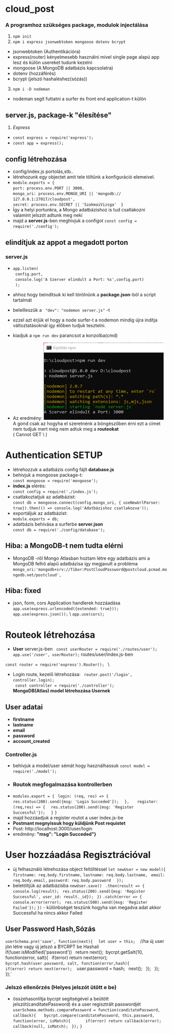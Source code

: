 # cloud_post

### A programhoz szükséges package, modulok injectálása
1. `npm init`
2. `npm i express jsonwebtoken mongoose dotenv bcrypt`
- jsonwebtoken (Authentikációra)
- express(router) kényelmesebb használni mivel single page alapú app lesz és külön usereket tudunk kezelni
- mongoose (A MongoDB adatbázis kapcsolatra)
- dotenv (hozzáférés)
- bcrypt (jelszó hashaléshez(sózás))
3. `npm i -D nodeman` 
- nodeman segít futtatni a surfer és front end application-t külön

## server.js, package-k "élesítése"
1. *Express*
- `const express = require('express');`
- `const app = express();`

## config létrehozása
- config/index.js portolás,stb..
- létrehozunk egy objectet amit tele töltünk a konfiguráció elemeivel.
- ` module.exports = { ` \
   ` port: process.env.PORT || 3000, ` \
   ` mongo_uri: process.env.MONGO_URI || 'mongodb://  127.0.0.1:27017/cloudpost', ` \
    `secret: process.env.SECRET || 'SzakmaiVizsga' 
} ` 
- Így a helyi portunkra, a Mongo adatbázishoz is tud csatlakozni \
valamint jelszót adtunk meg neki
- majd a **server.js**-ben meghívjuk a configot
` const config = require('./config'); ` 

## elindítjuk az appot a megadott porton
### server.js       
- `app.listen( ` \
      `  config.port, ` \
      `  console.log('A Szerver elindult a Port: %s',config.port) ` \
      `  ); `
- ahhoz hogy beindítsuk ki kell törölnünk a **package.json**-ból a script tartalmát
- beleílleszük a ` "dev": "nodemon server.js"` -t
- ezzel azt érjük el hogy a node surfer-t a nodemon mindig újra indítja változtatásoknál így élőben tudjuk tesztelni.

- kiadjuk a `npm run dev` parancsot a konzolba(cmd)
- Az eredmény: 
![](./ReadMePics/npmrundevtest.png)
A gond csak az hogyha el szeretnénk a böngészőben érni ezt a címet
nem tudjuk mert még nem adtuk meg a **routeokat**  
( Cannot GET \ )

# Authentication SETUP
- létrehozzuk a adatbázis config fájlt **database.js**
- behívjuk a mongoose package-t: \
`const mongoose = require('mongoose');`
- **index.js** elérés: \
`const config = require('./index.js');`
- csatlakoztatjuk az adatbázist: \
`const db = mongoose.connect(config.mongo_uri, { useNewUrlParser: true}).then(() => console.log('Adatbázishoz csatlakozva'));`
- exportáljuk az adatbázist: \
` module.exports = db; `
- adatbázis behívása a surferbe **server.json** \
` const db = require('./config/database'); `
 ## Hiba: a MongoDB-t nem tudta elérni
 - MongoDB -ről Mongo Atlasban hoztam létre egy adatbázis ami a MongoDB felhő alapű adatbázisa így megjavult a probléma
 ` mongo_uri:'mongodb+srv://Tibor:PostCloudPassword@postcloud.pcmad.mongodb.net/postcloud', `
 ## Hiba: fixed
 - json, form, cors Application handlerek hozzáadása
 `app.use(express.urlencoded({extended: true}));` \
 `app.use(express.json());` \ 
 `app.use(cors);`
 # Routeok létrehozása
 - **User**
 server.js-ben
 ` const userRouter = require('./routes/user');` \
 ` app.use('/user', userRouter); `
 routes/user/index.js-ben

 `const router = require('express').Router(); ` \
- Login route, kezelő létrehozása: 
 ` router.post('/login', controller.login);` \
 ` const controller = require('./controller');` \
 **MongoDB(Atlas) model létrehozása Usernek**
 ## User adatai
 - **firstname**
 - **lastname**
 - **email**
 - **password**
 - **account_created**
 ### Controller.js
 - behívjuk a model/user sémát hogy használhassuk
 ` const model = require('./model'); `
 - ### Routok megfogalmazása kontrollerben 
 - `modules.export = { ` 
    ` login: (req, res) => { `
      `  res.status(200).send({msg: 'Login Succeded'});` 
  `  },` 
 `   register: (req,res) => {` 
      `  res.status(200).send({msg: 'Register Successful'});` 
  `  }` 
`}`
- majd hozzáadjuk a register routot a user index.js-be
- **Postmant megnyissuk hogy küldjünk Post requistet**
- Post: http://localhost:3000/user/login
-  eredmény: **"msg": "Login Succeded"}**
# User hozzáadása Regisztrációval
- új felhasználó létrehozása object feltöltéssel
`let newUser = new model({  `
            ` firstname: req.body.firstname, `
            ` lastname: req.body.lastname, `
           `  email: req.body.email, `
            ` password: req.body.password `
      `   }); `
- beletöltjük az adatbázisba `newUser.save()`
       ` .then(result => {`
            `console.log(result);`
           ` res.status(200).send({msg: 'Register Successful', user_id: result._id});`
       ` })`
        `.catch(error => {`
           ` console.error(error);`
           ` res.status(500).send({msg: 'Register Failed'});`
        `})`
        - különbséget teszünk hogyha van megadva adat akkor Successful ha nincs akkor Failed
## User Password Hash,Sózás
`userSchema.pre('save', function(next){`
  `  let user = this;`
`
  `  //ha új user jön létre vagy új jelszó a BYCRPT be Hashali`
    `if(!user.isModified('password'))`
  `  return next();`
    `bycrpt.getSalt(10, function(error, salt){`
  `      if(error) return next(error);`
`
        `bycrpt.hash(user.password, salt, function(error,hash){`
  `          if(error) return next(error);`
`
  `          user.password = hash;`
  `          next();`
 `       });`
`    });`
`});`

### Jelszó ellenőrzés (Helyes jelszót ütött e be)
- összehasonlítja bycrpt segítségével a beütött jelszót(canditatePassword) és a user regisztrált passwordjét
`userSchema.methods.comparePassword = function(canditatePassword, callback){`
 `   bycrpt.compare(canditatePassword, this.password, function(error, isMatch){`
  `      if(error) return callback(error);`
       ` callback(null, isMatch);`
   ` });`
`}` 

















